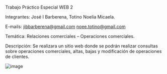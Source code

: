 Trabajo Práctico Especial WEB 2 


Integrantes: José I Barberena, Totino Noelia Micaela.


E-mails: jibbarberena@gmail.com   noee.totino@gmail.com 


Temática: Relaciones comerciales – Operaciones comerciales.


Descripción: Se realizara un sitio web donde se podrán realizar consultas sobre operaciones comerciales, altas, bajas y modificación de operaciones de clientes.


![image](https://github.com/JoseBarberena/TPE-WEB2/assets/113477246/1559131d-78de-4209-a1a8-e6de479f3b2e)


